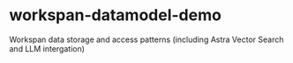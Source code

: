 # workspan-datamodel-demo
Workspan data storage and access patterns (including Astra Vector Search and LLM intergation)
